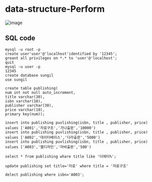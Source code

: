 # data-structure-Perform

![image](https://github.com/edaild/data-structure-Perform/assets/109999749/3a3b9ad1-36c8-4c51-a7fe-4425663e01e3)

## SQL code
```
mysql -u root -p
create user'user'@'localhost'identified by '12345';
greant all privileges on *.* to 'user'@'localhost';
quit
mysql -u user -p
12345
create database sungil
use sungil

create table publishing(
num int not null auto_increment,
title varchar(30),
isbn varchar(10),
publisher varchar(30),
price varchar(10),
primary key(num));

insert into publishing puvlishing(isbn, title , publisher, price) values ['A001','자료구조','가나출판','10000')
insert into publishing puvlishing(isbn, title , publisher, price) values ['A002','데이터베이스','다라출판','5000')
insert into publishing puvlishing(isbn, title , publisher, price) values ['A003','웹디자인','마바출판','500')

select * from publishing whare title like '더에터%';

update publishing set title='자료' where title = '자료구조'

delect publishing where isbn='A003';


```

